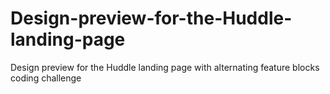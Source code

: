 # Design-preview-for-the-Huddle-landing-page
Design preview for the Huddle landing page with alternating feature blocks coding challenge

